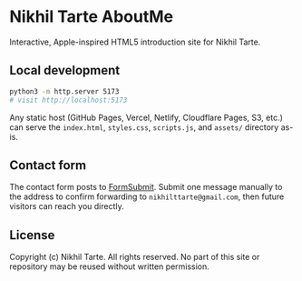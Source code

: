 # Nikhil Tarte AboutMe

Interactive, Apple-inspired HTML5 introduction site for Nikhil Tarte.

## Local development

```bash
python3 -m http.server 5173
# visit http://localhost:5173
```

Any static host (GitHub Pages, Vercel, Netlify, Cloudflare Pages, S3, etc.) can serve the `index.html`, `styles.css`, `scripts.js`, and `assets/` directory as-is.

## Contact form

The contact form posts to [FormSubmit](https://formsubmit.co/). Submit one message manually to the address to confirm forwarding to `nikhilttarte@gmail.com`, then future visitors can reach you directly.

## License

Copyright (c) Nikhil Tarte. All rights reserved. No part of this site or repository may be reused without written permission.
